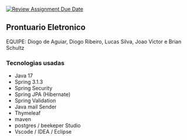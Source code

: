 [![Review Assignment Due Date](https://classroom.github.com/assets/deadline-readme-button-24ddc0f5d75046c5622901739e7c5dd533143b0c8e959d652212380cedb1ea36.svg)](https://classroom.github.com/a/IWYLAkFU)


## Prontuario Eletronico

EQUIPE: Diogo de Aguiar, Diogo Ribeiro,  Lucas Silva, Joao Victor e Brian Schultz 
 ### Tecnologias usadas
 - Java 17
 - Spring 3.1.3
 - Spring Security
 - Spring JPA (Hibernate)
 - Spring Validation
 - Java mail Sender
 - Thymeleaf
 - maven
 - postgres / beekeper Studio
 - Vscode / IDEA / Eclipse
